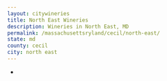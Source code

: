 ```yaml
---
layout: citywineries
title: North East Wineries
description: Wineries in North East, MD
permalink: /massachusettsryland/cecil/north-east/
state: md
county: cecil
city: north east
---
```

-
